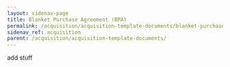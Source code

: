 ```yaml
---
layout: sidenav-page
title: Blanket Purchase Agreement (BPA)
permalink: /acquisition/acquisition-template-documents/blanket-purchase-agreement/
sidenav_ref: acquisition
parent: /acquisition/acquisition-template-documents/
---
```


add stuff
